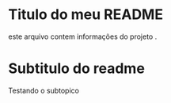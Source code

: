 # Titulo do meu README



este arquivo contem informações do projeto .






# Subtitulo do readme


Testando o subtopico 